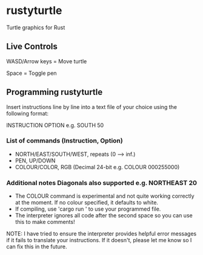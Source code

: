 # rustyturtle
Turtle graphics for Rust

## Live Controls
WASD/Arrow keys = Move turtle


Space = Toggle pen

## Programming rustyturtle
Insert instructions line by line into a text file of your choice using the following format:


INSTRUCTION OPTION e.g. SOUTH 50

### List of commands (Instruction, Option)
- NORTH/EAST/SOUTH/WEST, repeats (0 --> inf.)
- PEN, UP/DOWN
- COLOUR/COLOR, RGB (Decimal 24-bit e.g. COLOUR 000255000)


### Additional notes Diagonals also supported e.g. NORTHEAST 20
- The COLOUR command is experimental and not quite working correctly at the moment. If no colour specified, it defaults to white.
- If compiling, use 'cargo run <filename>' to use your programmed file.
- The interpreter ignores all code after the second space so you can use this to make comments!


NOTE: I have tried to ensure the interpreter provides helpful error messages if it fails to translate your instructions. If it doesn't, please 
let me know so I can fix this in the future.